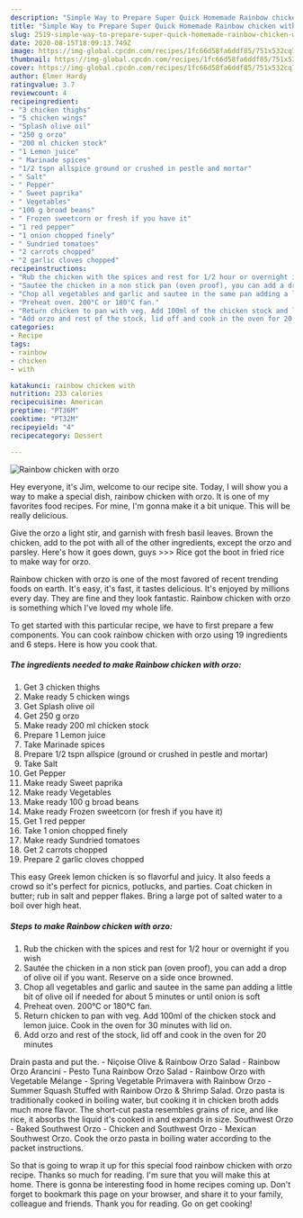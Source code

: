 ```yaml
---
description: "Simple Way to Prepare Super Quick Homemade Rainbow chicken with orzo"
title: "Simple Way to Prepare Super Quick Homemade Rainbow chicken with orzo"
slug: 2519-simple-way-to-prepare-super-quick-homemade-rainbow-chicken-with-orzo
date: 2020-08-15T18:09:13.749Z
image: https://img-global.cpcdn.com/recipes/1fc66d58fa6ddf85/751x532cq70/rainbow-chicken-with-orzo-recipe-main-photo.jpg
thumbnail: https://img-global.cpcdn.com/recipes/1fc66d58fa6ddf85/751x532cq70/rainbow-chicken-with-orzo-recipe-main-photo.jpg
cover: https://img-global.cpcdn.com/recipes/1fc66d58fa6ddf85/751x532cq70/rainbow-chicken-with-orzo-recipe-main-photo.jpg
author: Elmer Hardy
ratingvalue: 3.7
reviewcount: 4
recipeingredient:
- "3 chicken thighs"
- "5 chicken wings"
- "Splash olive oil"
- "250 g orzo"
- "200 ml chicken stock"
- "1 Lemon juice"
- " Marinade spices"
- "1/2 tspn allspice ground or crushed in pestle and mortar"
- " Salt"
- " Pepper"
- " Sweet paprika"
- " Vegetables"
- "100 g broad beans"
- " Frozen sweetcorn or fresh if you have it"
- "1 red pepper"
- "1 onion chopped finely"
- " Sundried tomatoes"
- "2 carrots chopped"
- "2 garlic cloves chopped"
recipeinstructions:
- "Rub the chicken with the spices and rest for 1/2 hour or overnight if you wish"
- "Sautée the chicken in a non stick pan (oven proof), you can add a drop of olive oil if you want. Reserve on a side once browned."
- "Chop all vegetables and garlic and sautee in the same pan adding a little bit of olive oil if needed for about 5 minutes or until onion is soft"
- "Preheat oven. 200°C or 180°C fan."
- "Return chicken to pan with veg. Add 100ml of the chicken stock and lemon juice. Cook in the oven for 30 minutes with lid on."
- "Add orzo and rest of the stock, lid off and cook in the oven for 20 minutes"
categories:
- Recipe
tags:
- rainbow
- chicken
- with

katakunci: rainbow chicken with 
nutrition: 233 calories
recipecuisine: American
preptime: "PT36M"
cooktime: "PT32M"
recipeyield: "4"
recipecategory: Dessert

---
```



![Rainbow chicken with orzo](https://img-global.cpcdn.com/recipes/1fc66d58fa6ddf85/751x532cq70/rainbow-chicken-with-orzo-recipe-main-photo.jpg)

Hey everyone, it's Jim, welcome to our recipe site. Today, I will show you a way to make a special dish, rainbow chicken with orzo. It is one of my favorites food recipes. For mine, I'm gonna make it a bit unique. This will be really delicious.

Give the orzo a light stir, and garnish with fresh basil leaves. Brown the chicken, add to the pot with all of the other ingredients, except the orzo and parsley. Here&#39;s how it goes down, guys &gt;&gt;&gt; Rice got the boot in fried rice to make way for orzo.

Rainbow chicken with orzo is one of the most favored of recent trending foods on earth. It's easy, it's fast, it tastes delicious. It's enjoyed by millions every day. They are fine and they look fantastic. Rainbow chicken with orzo is something which I've loved my whole life.


To get started with this particular recipe, we have to first prepare a few components. You can cook rainbow chicken with orzo using 19 ingredients and 6 steps. Here is how you cook that.

<!--inarticleads1-->

##### The ingredients needed to make Rainbow chicken with orzo:

1. Get 3 chicken thighs
1. Make ready 5 chicken wings
1. Get Splash olive oil
1. Get 250 g orzo
1. Make ready 200 ml chicken stock
1. Prepare 1 Lemon juice
1. Take  Marinade spices
1. Prepare 1/2 tspn allspice (ground or crushed in pestle and mortar)
1. Take  Salt
1. Get  Pepper
1. Make ready  Sweet paprika
1. Make ready  Vegetables
1. Make ready 100 g broad beans
1. Make ready  Frozen sweetcorn (or fresh if you have it)
1. Get 1 red pepper
1. Take 1 onion chopped finely
1. Make ready  Sundried tomatoes
1. Get 2 carrots chopped
1. Prepare 2 garlic cloves chopped


This easy Greek lemon chicken is so flavorful and juicy. It also feeds a crowd so it&#39;s perfect for picnics, potlucks, and parties. Coat chicken in butter; rub in salt and pepper flakes. Bring a large pot of salted water to a boil over high heat. 

<!--inarticleads2-->

##### Steps to make Rainbow chicken with orzo:

1. Rub the chicken with the spices and rest for 1/2 hour or overnight if you wish
1. Sautée the chicken in a non stick pan (oven proof), you can add a drop of olive oil if you want. Reserve on a side once browned.
1. Chop all vegetables and garlic and sautee in the same pan adding a little bit of olive oil if needed for about 5 minutes or until onion is soft
1. Preheat oven. 200°C or 180°C fan.
1. Return chicken to pan with veg. Add 100ml of the chicken stock and lemon juice. Cook in the oven for 30 minutes with lid on.
1. Add orzo and rest of the stock, lid off and cook in the oven for 20 minutes


Drain pasta and put the. - Niçoise Olive &amp; Rainbow Orzo Salad - Rainbow Orzo Arancini - Pesto Tuna Rainbow Orzo Salad - Rainbow Orzo with Vegetable Mélange - Spring Vegetable Primavera with Rainbow Orzo - Summer Squash Stuffed with Rainbow Orzo &amp; Shrimp Salad. Orzo pasta is traditionally cooked in boiling water, but cooking it in chicken broth adds much more flavor. The short-cut pasta resembles grains of rice, and like rice, it absorbs the liquid it&#39;s cooked in and expands in size. Southwest Orzo - Baked Southwest Orzo - Chicken and Southwest Orzo - Mexican Southwest Orzo. Cook the orzo pasta in boiling water according to the packet instructions. 

So that is going to wrap it up for this special food rainbow chicken with orzo recipe. Thanks so much for reading. I'm sure that you will make this at home. There is gonna be interesting food in home recipes coming up. Don't forget to bookmark this page on your browser, and share it to your family, colleague and friends. Thank you for reading. Go on get cooking!
